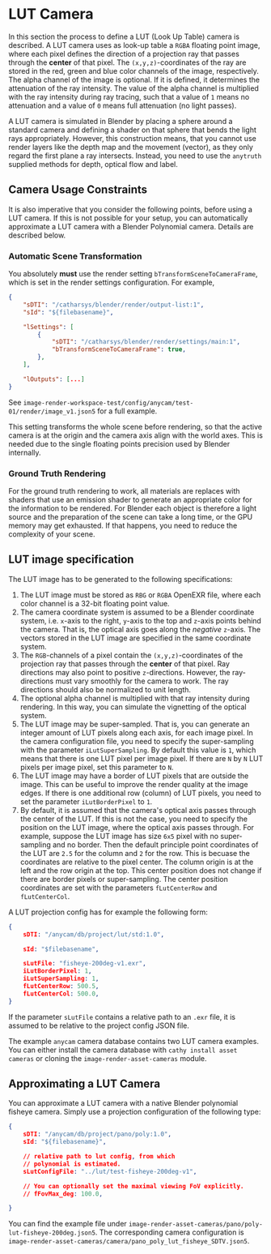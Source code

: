 # LUT Camera

In this section the process to define a LUT (Look Up Table) camera is described. A LUT camera uses as look-up table a `RGBA` floating point image, where each pixel defines the direction of a projection ray that passes through the **center** of that pixel. The `(x,y,z)`-coordinates of the ray are stored in the red, green and blue color channels of the image, respectively. The alpha channel of the image is optional. If it is defined, it determines the attenuation of the ray intensity. The value of the alpha channel is multiplied with the ray intensity during ray tracing, such that a value of `1` means no attenuation and a value of `0` means full attenuation (no light passes).

A LUT camera is simulated in Blender by placing a sphere around a standard camera and defining a shader on that sphere that bends the light rays appropriately. However, this construction means, that you cannot use render layers like the depth map and the movement (vector), as they only regard the first plane a ray intersects. Instead, you need to use the `anytruth` supplied methods for depth, optical flow and label. 

## Camera Usage Constraints

It is also imperative that you consider the following points, before using a LUT camera. If this is not possible for your setup, you can automatically approximate a LUT camera with a Blender Polynomial camera. Details are described below.

### Automatic Scene Transformation
You absolutely **must** use the render setting `bTransformSceneToCameraFrame`, which is set in the render settings configuration. For example,
```json
{
    "sDTI": "/catharsys/blender/render/output-list:1",
	"sId": "${filebasename}",

	"lSettings": [
        {
            "sDTI": "/catharsys/blender/render/settings/main:1",
            "bTransformSceneToCameraFrame": true,
        },
    ],

    "lOutputs": [...]
}
```
See `image-render-workspace-test/config/anycam/test-01/render/image_v1.json5` for a full example.

This setting transforms the whole scene before rendering, so that the active camera is at the origin and the camera axis align with the world axes. This is needed due to the single floating points precision used by Blender internally.

### Ground Truth Rendering

For the ground truth rendering to work, all materials are replaces with shaders that use an emission shader to generate an appropriate color for the information to be rendered. For Blender each object is therefore a light source and the preparation of the scene can take a long time, or the GPU memory may get exhausted. If that happens, you need to reduce the complexity of your scene. 

## LUT image specification

The LUT image has to be generated to the following specifications:

1. The LUT image must be stored as `RBG` or `RGBA` OpenEXR file, where each color channel is a 32-bit floating point value.
2. The camera coordinate system is assumed to be a Blender coordinate system, i.e. `x`-axis to the right, `y`-axis to the top and `z`-axis points behind the camera. That is, the optical axis goes along the *negative* `z`-axis. The vectors stored in the LUT image are specified in the same coordinate system.
3. The `RGB`-channels of a pixel contain the `(x,y,z)`-coordinates of the projection ray that passes through the **center** of that pixel. Ray directions may also point to positive `z`-directions. However, the ray-directions must vary smoothly for the camera to work. The ray directions should also be normalized to unit length. 
4. The optional alpha channel is multiplied with that ray intensity during rendering. In this way, you can simulate the vignetting of the optical system.
5. The LUT image may be super-sampled. That is, you can generate an integer amount of LUT pixels along each axis, for each image pixel. In the camera configuration file, you need to specify the super-sampling with the parameter `iLutSuperSampling`. By default this value is `1`, which means that there is one LUT pixel per image pixel. If there are `N` by `N` LUT pixels per image pixel, set this parameter to `N`.
6. The LUT image may have a border of LUT pixels that are outside the image. This can be useful to improve the render quality at the image edges. If there is one additional row (column) of LUT pixels, you need to set the parameter `iLutBorderPixel` to `1`. 
7. By default, it is assumed that the camera's optical axis passes through the center of the LUT. If this is not the case, you need to specify the position on the LUT image, where the optical axis passes through. For example, suppose the LUT image has size `6x5` pixel with no super-sampling and no border. Then the default principle point coordinates of the LUT are `2.5` for the column and `2` for the row. This is becuase the coordinates are relative to the pixel center. The column origin is at the left and the row origin at the top. This center position does not change if there are border pixels or super-sampling. The center position coordinates are set with the parameters `fLutCenterRow` and `fLutCenterCol`. 

A LUT projection config has for example the following form:
```json
{
    sDTI: "/anycam/db/project/lut/std:1.0",

    sId: "$filebasename",

	sLutFile: "fisheye-200deg-v1.exr",   
    iLutBorderPixel: 1,
    iLutSuperSampling: 1,
    fLutCenterRow: 500.5,
    fLutCenterCol: 500.0,
}
```
If the parameter `sLutFile` contains a relative path to an `.exr` file, it is assumed to be relative to the project config JSON file. 

The example `anycam` camera database contains two LUT camera examples. You can either install the camera database with `cathy install asset cameras` or cloning the `image-render-asset-cameras` module.

## Approximating a LUT Camera

You can approximate a LUT camera with a native Blender polynomial fisheye camera. Simply use a projection configuration of the following type:

```json
{
    sDTI: "/anycam/db/project/pano/poly:1.0",
    sId: "${filebasename}",

    // relative path to lut config, from which 
    // polynomial is estimated.
    sLutConfigFile: "../lut/test-fisheye-200deg-v1",

    // You can optionally set the maximal viewing FoV explicitly.
    // fFovMax_deg: 100.0,

}
```

You can find the example file under `image-render-asset-cameras/pano/poly-lut-fisheye-200deg.json5`. The corresponding camera configuration is `image-render-asset-cameras/camera/pano_poly_lut_fisheye_SDTV.json5`.
